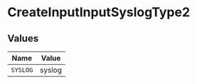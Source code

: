 # CreateInputInputSyslogType2


## Values

| Name     | Value    |
| -------- | -------- |
| `SYSLOG` | syslog   |